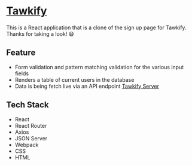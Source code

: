 # [Tawkify](http://tawkify.henryhchen.com/#/)

This is a React application that is a clone of the sign up page for Tawkify. Thanks for taking a look! :smile:

## Feature

* Form validation and pattern matching validation for the various input fields
* Renders a table of current users in the database
* Data is being fetch live via an API endpoint [Tawkify Server](tawkify-server.henryhchen.com)

## Tech Stack

* React
* React Router
* Axios
* JSON Server
* Webpack
* CSS
* HTML